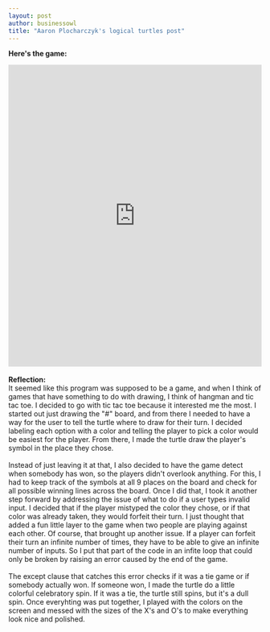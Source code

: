 ```yaml
---
layout: post
author: businessowl
title: "Aaron Plocharczyk's logical turtles post"
---
```

<strong>Here's the game:</strong>
  <iframe src="https://trinket.io/embed/python/686d92a70f" width="100%" height="600" frameborder="0" marginwidth="0" marginheight="0" allowfullscreen></iframe>
<br/>
<br/>
<strong>Reflection:</strong>
<br/>
It seemed like this program was supposed to be a game, and when I think of games that have something to do with drawing, I think of hangman and tic tac toe. I decided to go with tic tac toe because it interested me the most. I started out just drawing the "#" board, and from there I needed to have a way for the user to tell the turtle where to draw for their turn. I decided labeling each option with a color and telling the player to pick a color would be easiest for the player. From there, I made the turtle draw the player's symbol in the place they chose.<br/><br/>
  Instead of just leaving it at that, I also decided to have the game detect when somebody has won, so the players didn't overlook anything. For this, I had to keep track of the symbols at all 9 places on the board and check for all possible winning lines across the board. Once I did that, I took it another step forward by addressing the issue of what to do if a user types invalid input. I decided that if the player mistyped the color they chose, or if that color was already taken, they would forfeit their turn. I just thought that added a fun little layer to the game when two people are playing against each other. Of course, that brought up another issue. If a player can forfeit their turn an infinite number of times, they have to be able to give an infinite number of inputs. So I put that part of the code in an infite loop that could only be broken by raising an error caused by the end of the game.<br/><br/>
  The except clause that catches this error checks if it was a tie game or if somebody actually won. If someone won, I made the turtle do a little colorful celebratory spin. If it was a tie, the turtle still spins, but it's a dull spin. Once everyhting was put together, I played with the colors on the screen and messed with the sizes of the X's and O's to make everything look nice and polished.
